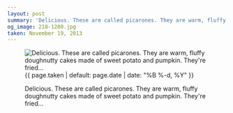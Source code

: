 ```yaml
---
layout: post
summary: 'Delicious. These are called picarones. They are warm, fluffy doughnutty cakes made of sweet potato and pumpkin. They&#x27;re fried...'
og_image: 218-1280.jpg
taken: November 19, 2013
---
```


<figure class="post" data-src="{{ site.assets_url }}/{{ page.og_image }}">
<img alt="Delicious. These are called picarones. They are warm, fluffy doughnutty cakes made of sweet potato and pumpkin. They're fried..." sizes="(min-width: 700px) 50vw, calc(100vw - 2rem)" src="{{ site.assets_url }}/218-640.jpg" srcset="{{ site.assets_url }}/218-1280.jpg 1280w, {{ site.assets_url }}/218-960.jpg 960w, {{ site.assets_url }}/218-640.jpg 640w, {{ site.assets_url }}/218-320.jpg 320w"/>
<figcaption>
<time>{{ page.taken | default: page.date | date: "%B %-d, %Y" }}</time>
<p>Delicious. These are called picarones. They are warm, fluffy doughnutty cakes made of sweet potato and pumpkin. They're fried...</p>
</figcaption>
</figure>
